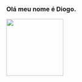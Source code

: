 ### Olá meu nome é Diogo.

<div>
  <a href="https://github.com/DiogoVilela12">
    
  <img height="150em" src="https://github-readme-stats.vercel.app/api/top-langs/?username=DiogoVilela12&layout=compact&langs_count=7&theme=onedark"/>
</div>
